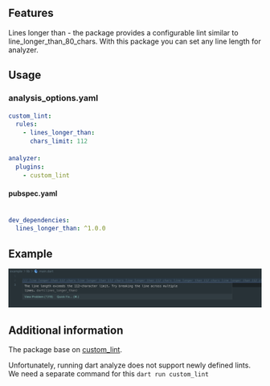 ## Features

Lines longer than - the package provides a configurable lint similar to line_longer_than_80_chars. 
With this package you can set any line length for analyzer.

## Usage

### analysis_options.yaml

```yaml
custom_lint:
  rules:
    - lines_longer_than:
      chars_limit: 112

analyzer:
  plugins:
    - custom_lint
```

#### pubspec.yaml

```yaml

dev_dependencies:
  lines_longer_than: ^1.0.0

```
## Example

<div align="center">
<img 
src="https://github.com/JakubWijata/line_longer_than/blob/main/readme_assets/line_longer_than_112.png" 
alt="screenshot of our line_longer_than custom lint in the IDE">
</div>

## Additional information

The package base on [custom_lint](https://pub.dev/packages/custom_lint).


Unfortunately, running dart analyze does not support newly defined lints. We need a separate command for this ```dart run custom_lint```



